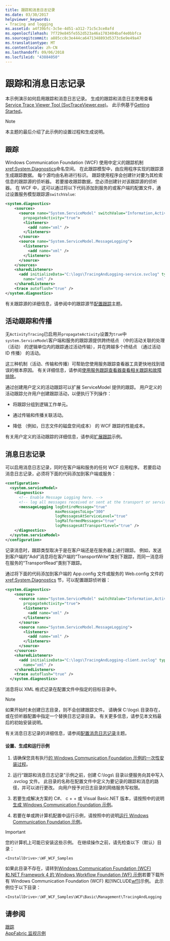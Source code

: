 ```yaml
---
title: 跟踪和消息日志记录
ms.date: 03/30/2017
helpviewer_keywords:
- Tracing and logging
ms.assetid: a4f39bfc-3c5e-4d51-a312-71c5c3ce0afd
ms.openlocfilehash: 7f729e845fe552d523a46a1783404baf4e0bbfca
ms.sourcegitcommit: a885cc8c3e444ca6471348893d5373c6e9e49a47
ms.translationtype: MT
ms.contentlocale: zh-CN
ms.lasthandoff: 09/06/2018
ms.locfileid: "43884050"
---
```

# <a name="tracing-and-message-logging"></a>跟踪和消息日志记录
本示例演示如何启用跟踪和消息日志记录。 生成的跟踪和消息日志使用查看[Service Trace Viewer Tool (SvcTraceViewer.exe)](../../../../docs/framework/wcf/service-trace-viewer-tool-svctraceviewer-exe.md)。 此示例基于[Getting Started](../../../../docs/framework/wcf/samples/getting-started-sample.md)。  
  
> [!NOTE]
>  本主题的最后介绍了此示例的设置过程和生成说明。  
  
## <a name="tracing"></a>跟踪  
 Windows Communication Foundation (WCF) 使用中定义的跟踪机制<xref:System.Diagnostics>命名空间。 在此跟踪模型中，由应用程序实现的跟踪源生成跟踪数据。 每个源均由名称进行标识。 跟踪使用程序会创建针对要为其检索信息的跟踪源的侦听器。 若要接收跟踪数据，您必须创建针对该跟踪源的侦听器。 在 WCF 中，这可以通过将以下代码添加到服务的或客户端的配置文件，通过设置服务模型跟踪源`switchValue`:  
  
```xml  
<system.diagnostics>  
    <sources>  
      <source name="System.ServiceModel" switchValue="Information,ActivityTracing"  
        propagateActivity="true">  
        <listeners>  
          <add name="xml" />  
        </listeners>  
      </source>  
      <source name="System.ServiceModel.MessageLogging">  
        <listeners>  
          <add name="xml" />  
        </listeners>  
      </source>  
    </sources>  
    <sharedListeners>  
      <add initializeData="C:\logs\TracingAndLogging-service.svclog" type="System.Diagnostics.XmlWriterTraceListener"  
        name="xml" />  
    </sharedListeners>  
    <trace autoflush="true" />  
</system.diagnostics>  
```  
  
 有关跟踪源的详细信息，请参阅中的跟踪源节[配置跟踪](../../../../docs/framework/wcf/diagnostics/tracing/configuring-tracing.md)主题。  
  
## <a name="activity-tracing-and-propagation"></a>活动跟踪和传播  
 无`ActivityTracing`已启用并`propagateActivity`设置为`true`中`system.ServiceModel`客户端和服务的跟踪源提供跨终结点 （中的活动关联的处理 （活动） 的逻辑单位内的跟踪通过活动传输），并在跨越多个终结点 （通过活动 ID 传播） 的活动。  
  
 这三种机制（活动、传输和传播）可帮助您使用服务跟踪查看器工具更快地找到错误的根本原因。 有关详细信息，请参阅[使用服务跟踪查看器查看相关跟踪和故障排除](../../../../docs/framework/wcf/diagnostics/tracing/using-service-trace-viewer-for-viewing-correlated-traces-and-troubleshooting.md)。  
  
 通过创建用户定义的活动跟踪可以扩展 ServiceModel 提供的跟踪。 用户定义的活动跟踪允许用户创建跟踪活动，以便执行下列操作：  
  
-   将跟踪分组到逻辑工作单元。  
  
-   通过传输和传播关联活动。  
  
-   降低 （例如，日志文件的磁盘空间成本） 的 WCF 跟踪的性能成本。  
  
 有关用户定义的活动跟踪的详细信息，请参阅[扩展跟踪](../../../../docs/framework/wcf/samples/extending-tracing.md)示例。  
  
## <a name="message-logging"></a>消息日志记录  
 可以启用消息日志记录，同时在客户端和服务的任何 WCF 应用程序。 若要启动消息日志记录，必须将下面的代码添加到客户端或服务：  
  
```xml  
<configuration>  
  <system.serviceModel>  
    <diagnostics>  
      <!-- Enable Message Logging here. -->  
      <!-- log all messages received or sent at the transport or service model levels -->  
      <messageLogging logEntireMessage="true"  
                      maxMessagesToLog="300"  
                      logMessagesAtServiceLevel="true"  
                      logMalformedMessages="true"  
                      logMessagesAtTransportLevel="true" />  
    </diagnostics>  
  </system.serviceModel>  
</configuration>  
```  
  
 记录消息时，跟踪类型取决于是在客户端还是在服务器上进行跟踪。 例如，发送到客户端的“Add”消息将在客户端的“TransportWrite”类别下跟踪，而同一消息将在服务的“TransportRead”类别下跟踪。  
  
 通过将下面的代码添加到客户端的 App.config 文件或服务的 Web.config 文件的 <xref:System.Diagnostics> 节，可以配置跟踪侦听器：  
  
```xml  
<system.diagnostics>  
    <sources>  
      <source name="System.ServiceModel" switchValue="Information,ActivityTracing"  
        propagateActivity="true">  
        <listeners>  
          <add name="xml" />  
        </listeners>  
      </source>  
      <source name="System.ServiceModel.MessageLogging">  
        <listeners>  
          <add name="xml" />  
        </listeners>  
      </source>  
    </sources>  
    <sharedListeners>  
      <add initializeData="C:\logs\TracingAndLogging-client.svclog" type="System.Diagnostics.XmlWriterTraceListener"  
        name="xml" />  
    </sharedListeners>  
    <trace autoflush="true" />  
  </system.diagnostics>  
```  
  
 消息将以 XML 格式记录在配置文件中指定的目标目录中。  
  
> [!NOTE]
>  如果开始时未创建日志目录，则不会创建跟踪文件。 请确保 C:\logs\ 目录存在，或在侦听器配置中指定一个替换日志记录目录。 有关更多信息，请参见本文档最后的初始安装说明。  
  
 有关消息日志记录的详细信息，请参阅[配置消息日志记录](../../../../docs/framework/wcf/diagnostics/configuring-message-logging.md)主题。  
  
#### <a name="to-set-up-build-and-run-the-sample"></a>设置、生成和运行示例  
  
1.  请确保您具有执行[的 Windows Communication Foundation 示例的一次性安装过程](../../../../docs/framework/wcf/samples/one-time-setup-procedure-for-the-wcf-samples.md)。  
  
2.  运行“跟踪和消息日志记录”示例之前，创建 C:\logs\ 目录以便服务向其中写入 .svclog 文件。 此目录的名称在配置文件中定义为要记录的跟踪和消息的路径，并可以进行更改。 向用户授予对日志目录的网络服务写权限。  
  
3.  若要生成解决方案的 C#、 c + + 或 Visual Basic.NET 版本，请按照中的说明[生成 Windows Communication Foundation 示例](../../../../docs/framework/wcf/samples/building-the-samples.md)。  
  
4.  若要在单或跨计算机配置中运行示例，请按照中的说明[运行 Windows Communication Foundation 示例](../../../../docs/framework/wcf/samples/running-the-samples.md)。  
  
> [!IMPORTANT]
>  您的计算机上可能已安装这些示例。 在继续操作之前，请先检查以下（默认）目录：  
>   
>  `<InstallDrive>:\WF_WCF_Samples`  
>   
>  如果此目录不存在，请转到[Windows Communication Foundation (WCF) 和.NET Framework 4 的 Windows Workflow Foundation (WF) 示例](https://go.microsoft.com/fwlink/?LinkId=150780)若要下载所有 Windows Communication Foundation (WCF) 和[!INCLUDE[wf1](../../../../includes/wf1-md.md)]示例。 此示例位于以下目录：  
>   
>  `<InstallDrive>:\WF_WCF_Samples\WCF\Basic\Management\TracingAndLogging`  
  
## <a name="see-also"></a>请参阅  
 [跟踪](../../../../docs/framework/wcf/diagnostics/tracing/index.md)  
 [AppFabric 监视示例](https://go.microsoft.com/fwlink/?LinkId=193959)
